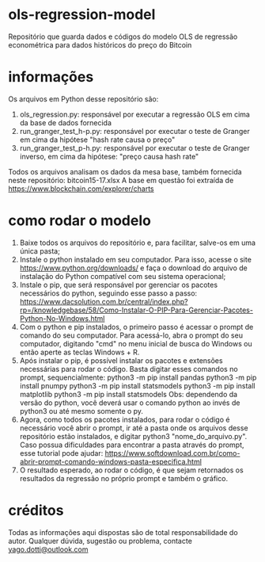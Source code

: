 # ols-regression-model
Repositório que guarda dados e códigos do modelo OLS de regressão econométrica para dados históricos do preço do Bitcoin

# informações
Os arquivos em Python desse repositório são:
1. ols_regression.py: responsável por executar a regressão OLS em cima da base de dados fornecida
2. run_granger_test_h-p.py: responsável por executar o teste de Granger em cima da hipótese "hash rate causa o preço"
3. run_granger_test_p-h.py: responsável por executar o teste de Granger inverso, em cima da hipótese: "preço causa hash rate"

Todos os arquivos analisam os dados da mesa base, também fornecida neste repositório: bitcoin15-17.xlsx
A  base em questão foi extraída de https://www.blockchain.com/explorer/charts

# como rodar o modelo
1. Baixe todos os arquivos do repositório e, para facilitar, salve-os em uma única pasta;
2. Instale o python instalado em seu computador. Para isso, acesse o site https://www.python.org/downloads/ e faça o download do arquivo de instalação do Python compatível com seu sistema operacional;
3. Instale o pip, que será responsável por gerenciar os pacotes necessários do python, seguindo esse passo a passo: https://www.dacsolution.com.br/central/index.php?rp=/knowledgebase/58/Como-Instalar-O-PIP-Para-Gerenciar-Pacotes-Python-No-Windows.html
4. Com o python e pip instalados, o primeiro passo é acessar o prompt de comando do seu computador. Para acessá-lo, abra o prompt do seu computador, digitando "cmd" no menu inicial de busca do Windows ou então aperte as teclas Windows + R.
5. Após instalar o pip, é possível instalar os pacotes e extensões necessárias para rodar o código. Basta digitar esses comandos no prompt, sequencialmente:
   python3 -m pip install pandas
   python3 -m pip install pnumpy
   python3 -m pip install statsmodels
   python3 -m pip install matplotlib
   python3 -m pip install statsmodels
   Obs: dependendo da versão do python, você deverá usar o comando python ao invés de python3 ou até mesmo somente o py.
6. Agora, como todos os pacotes instalados, para rodar o código é necessário você abrir o prompt, ir até a pasta onde os arquivos desse repositório estão instalados, e digitar python3 "nome_do_arquivo.py". Caso possua dificuldades para encontrar a pasta através do prompt, esse tutorial pode ajudar: https://www.softdownload.com.br/como-abrir-prompt-comando-windows-pasta-especifica.html
7. O resultado esperado, ao rodar o código, é que sejam retornados os resultados da regressão no próprio prompt e também o gráfico.

# créditos
Todas as informações aqui dispostas são de total responsabilidade do autor. Qualquer dúvida, sugestão ou problema, contacte yago.dotti@outlook.com   
